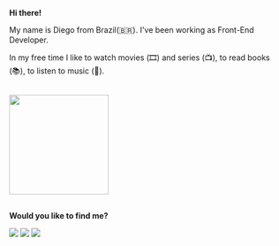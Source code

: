 **Hi there!**

My name is Diego from Brazil(🇧🇷). I've been working as Front-End Developer.

In my free time I like to watch movies (🎞️) and series (📺), to read books (📚), to listen to music (🎵).

##
<img height="180em" src="https://github-readme-stats.vercel.app/api/top-langs/?username=DiegoCapella&layout=compact&langs_count=7&theme=dracula"/>

##
  


##
  
**Would you like to find me?**
  
<div>
  <a href="https://instagram.com/diegocapelladev" target="_blank"><img src="https://img.shields.io/badge/-Instagram-%23E4405F?style=for-the-badge&logo=instagram&logoColor=white" target="_blank"></a>
  <a href="https://www.linkedin.com/in/diego-capella" target="_blank"><img src="https://img.shields.io/badge/-LinkedIn-%230077B5?style=for-the-badge&logo=linkedin&logoColor=white" target="_blank"></a>
  <a href = "mailto:diegocapelladev@gmail.com" target="_blank"><img src="https://img.shields.io/badge/-Gmail-%23333?style=for-the-badge&logo=gmail&logoColor=white"></a>
</div>
  

